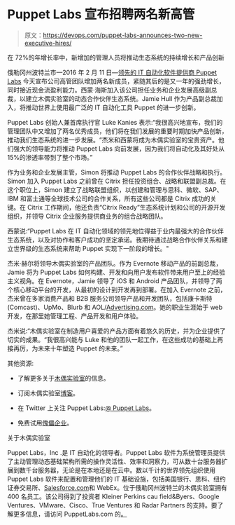 # Puppet Labs 宣布招聘两名新高管

> 原文：<https://devops.com/puppet-labs-announces-two-new-executive-hires/>

在 72%的年增长率中，新增加的管理人员将推动生态系统的持续增长和产品创新

俄勒冈州波特兰市—2016 年 2 月 11 日—[领先的 IT 自动化软件提供商 Puppet Labs](https://puppetlabs.com/) 今天宣布公司高管团队增加两名新成员，紧随其后的是又一年的强劲增长，同时接近现金流盈利能力。西蒙·海斯加入该公司担任业务和企业发展高级副总裁，以建立木偶实验室的动态合作伙伴生态系统。Jamie Hull 作为产品副总裁加入，将推动世界上使用最广泛的 IT 自动化工具 Puppet 的进一步创新。

Puppet Labs 创始人兼首席执行官 Luke Kanies 表示:“我很高兴地宣布，我们的管理团队中又增加了两名优秀成员，他们将在我们发展的重要时期加快产品创新，推动我们生态系统的进一步发展。“杰米和西蒙将成为木偶实验室的宝贵资产。他们强大的领导能力将推动 Puppet Labs 向前发展，因为我们将自动化及其好处从 15%的渗透率带到了整个市场。”

作为业务和企业发展主管，Simon 将推动 Puppet Labs 的合作伙伴战略和执行。Simon 加入 Puppet Labs 之前曾在 Citrix 担任投资组合、战略和联盟副总裁。在这个职位上，Simon 建立了战略联盟组织，以创建和管理与思科、微软、SAP、IBM 和富士通等全球技术公司的合作关系，所有这些公司都是 Citrix 成功的关键。在 Citrix 工作期间，他还负责“Citrix Ready”生态系统计划和公司的开源开发组织，并领导 Citrix 企业服务提供商业务的组合战略团队。

西蒙说:“Puppet Labs 在 IT 自动化领域的领先地位得益于业内最强大的合作伙伴生态系统，以及对协作和客户成功的坚定承诺。我期待通过战略合作伙伴关系和建立世界级的生态系统来帮助 Puppet 实现下一阶段的增长。"

杰米·赫尔将领导木偶实验室的产品团队。作为 Evernote 移动产品的前副总裁，Jamie 将为 Puppet Labs 如何构建、开发和向用户发布软件带来用户至上的经验主义视角。在 Evernote，Jamie 领导了 iOS 和 Android 产品团队，并领导了两个核心移动平台的开发，从最初的设计到开发再到部署。在加入 Evernote 之前，杰米曾在多家消费产品和 B2B 服务公司领导产品和开发团队，包括康卡斯特(Comcast)、UpMo、Blurb 和 AOL/[Advertising.com](http://advertising.com/)。她的职业生涯始于 web 开发，在那里她管理工程、产品开发和用户体验。

杰米说:“木偶实验室在制造用户喜爱的产品方面有着悠久的历史，并为企业提供了切实的成果。“我很高兴能与 Luke 和他的团队一起工作，在这些成功的基础上再接再厉，为未来十年塑造 Puppet 的未来。”

其他资源:

*   了解更多关于[木偶实验室](https://puppetlabs.com/)的信息。

*   订阅木偶实验室[博客](https://feeds.feedburner.com/PuppetLabs)。

*   在 Twitter 上关注 Puppet Labs:[@ Puppet Labs](https://twitter.com/puppetlabs)。

*   免费试用[傀儡企业](https://puppetlabs.com/download-puppet-enterprise)。

关于木偶实验室

Puppet Labs，Inc .是 IT 自动化的领导者。Puppet Labs 软件为系统管理员提供了主动管理动态基础架构所需的操作灵活性、效率和洞察力，可从数十台服务器扩展到数千台服务器，无论是在本地还是在云中。数以千计的世界领先组织使用 Puppet Labs 软件来配置和管理他们的 IT 基础设施，包括美国银行、思科、纽约证券交易所、[Salesforce.com](https://salesforce.com/)和 WebEx。位于俄勒冈州波特兰的木偶实验室拥有 400 名员工。该公司得到了投资者 Kleiner Perkins cau field&Byers、Google Ventures、VMware、Cisco、True Ventures 和 Radar Partners 的支持。要了解更多信息，请访问 PuppetLabs.com 的[。](https://puppetlabs.com/about/press-releases/puppetlabs.com)